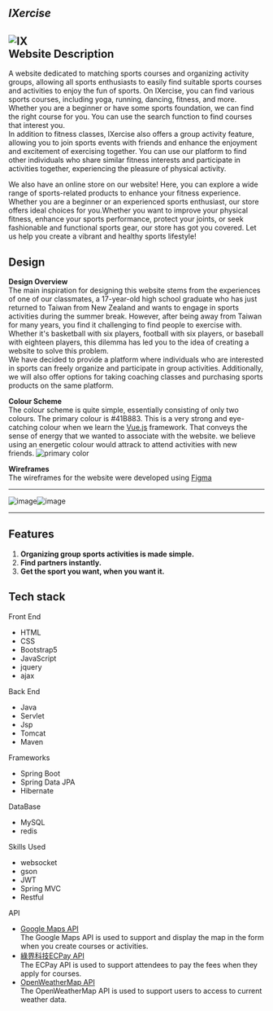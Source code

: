 ## _IXercise_ 
![IX](https://github.com/sumin0608/THA101G1/assets/80056521/531784ea-7221-464f-9bee-091dc5cc3aff)    
**Website Description**
---
A website dedicated to matching sports courses and organizing activity groups, allowing all sports enthusiasts to easily find suitable sports courses and activities to enjoy the fun of sports. On IXercise, you can find various sports courses, including yoga, running, dancing, fitness, and more. Whether you are a beginner or have some sports foundation, we can find the right course for you. You can use the search function to find courses that interest you.     
In addition to fitness classes, IXercise also offers a group activity feature, allowing you to join sports events with friends and enhance the enjoyment and excitement of exercising together. You can use our platform to find other individuals who share similar fitness interests and participate in activities together, experiencing the pleasure of physical activity.    
         
We also have an online store on our website! Here, you can explore a wide range of sports-related products to enhance your fitness experience. Whether you are a beginner or an experienced sports enthusiast, our store offers ideal choices for you.Whether you want to improve your physical fitness, enhance your sports performance, protect your joints, or seek fashionable and functional sports gear, our store has got you covered. Let us help you create a vibrant and healthy sports lifestyle!      


Design   
---
**Design Overview**  
The main inspiration for designing this website stems from the experiences of one of our classmates, a 17-year-old high school graduate who has just returned to Taiwan from New Zealand and wants to engage in sports activities during the summer break. However, after being away from Taiwan for many years, you find it challenging to find people to exercise with. Whether it's basketball with six players, football with six players, or baseball with eighteen players, this dilemma has led you to the idea of creating a website to solve this problem.     
We have decided to provide a platform where individuals who are interested in sports can freely organize and participate in group activities. Additionally, we will also offer options for taking coaching classes and purchasing sports products on the same platform.           

**Colour Scheme**     
The colour scheme is quite simple, essentially consisting of only two colours. The primary colour is #41B883. This is a very strong and eye-catching colour when we learn the [Vue.js](https://vuejs.org/) framework. That conveys the sense of energy that we wanted to associate with the website. we believe using an energetic colour would attrack to attend activities with new friends. 
![primary color](https://github.com/sumin0608/THA101G1/assets/80056521/32479dc4-3b67-4d63-b490-e3d240497b5f)   

**Wireframes**    
The wireframes for the website were developed using [Figma](https://www.figma.com/files/recent?fuid=1222425242959965241)         
***
![image](https://github.com/sumin0608/THA101G1/assets/80056521/23f63220-c5f1-47c6-963f-3e4010047528)![image](https://github.com/sumin0608/THA101G1/assets/80056521/b5ea6821-9d1e-4876-b649-904dfd45e7b4)
***
Features
---
1. **Organizing group sports activities is made simple.**
2. **Find partners instantly.**
3. **Get the sport you want, when you want it.**

Tech stack
---
Front End   
- HTML
- CSS
- Bootstrap5
- JavaScript
- jquery
- ajax   

Back End
- Java
- Servlet
- Jsp
- Tomcat
- Maven   

Frameworks
- Spring Boot
- Spring Data JPA
- Hibernate

DataBase
- MySQL
- redis   

Skills Used
- websocket
- gson
- JWT
- Spring MVC
- Restful

API   
- [Google Maps API](https://developers.google.com/maps/documentation/javascript/overview?hl=zh-tw)     
The Google Maps API is used to support and display the map in the form when you create courses or activities.
- [綠界科技ECPay API](https://developers.ecpay.com.tw/)   
The ECPay API is used to support attendees to pay the fees when they apply for courses.
- [OpenWeatherMap API](https://openweathermap.org/api)   
The OpenWeatherMap API is used to support users to access to current weather data.

